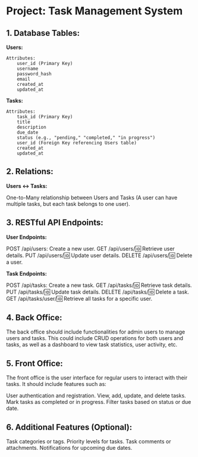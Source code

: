 # Project: Task Management System

## 1. Database Tables:
**Users:**
    
    Attributes:
        user_id (Primary Key)
        username
        password_hash
        email
        created_at
        updated_at
        
**Tasks:**
    
    Attributes:
        task_id (Primary Key)
        title
        description
        due_date
        status (e.g., "pending," "completed," "in progress")
        user_id (Foreign Key referencing Users table)
        created_at
        updated_at
    
## 2. Relations:

**Users <-> Tasks:**

One-to-Many relationship between Users and Tasks (A user can have multiple tasks, but each task belongs to one user).
    
## 3. RESTful API Endpoints:

**User Endpoints:**
    
POST /api/users: Create a new user.
GET /api/users/:id: Retrieve user details.
PUT /api/users/:id: Update user details.
DELETE /api/users/:id: Delete a user.
    
**Task Endpoints:**
    
POST /api/tasks: Create a new task.
GET /api/tasks/:id: Retrieve task details.
PUT /api/tasks/:id: Update task details.
DELETE /api/tasks/:id: Delete a task.
GET /api/tasks/user/:id: Retrieve all tasks for a specific user.
    
## 4. Back Office:

The back office should include functionalities for admin users to manage users and tasks. This could include CRUD operations for both users and tasks, as well as a dashboard to view task statistics, user activity, etc.

## 5. Front Office:

The front office is the user interface for regular users to interact with their tasks. It should include features such as:

User authentication and registration.
View, add, update, and delete tasks.
Mark tasks as completed or in progress.
Filter tasks based on status or due date.

## 6. Additional Features (Optional):
    
Task categories or tags.
Priority levels for tasks.
Task comments or attachments.
Notifications for upcoming due dates.